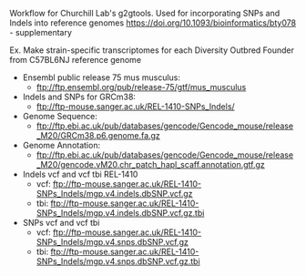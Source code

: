 Workflow for Churchill Lab's g2gtools. Used for incorporating SNPs and Indels into reference genomes https://doi.org/10.1093/bioinformatics/bty078 - supplementary

Ex. Make strain-specific transcriptomes for each Diversity Outbred Founder from C57BL6NJ reference genome

* Ensembl public release 75 mus musculus: 
  * ftp://ftp.ensembl.org/pub/release-75/gtf/mus_musculus
* Indels and SNPs for GRCm38: 
  * ftp://ftp-mouse.sanger.ac.uk/REL-1410-SNPs_Indels/
* Genome Sequence: 
  * ftp://ftp.ebi.ac.uk/pub/databases/gencode/Gencode_mouse/release_M20/GRCm38.p6.genome.fa.gz
* Genome Annotation:
  * ftp://ftp.ebi.ac.uk/pub/databases/gencode/Gencode_mouse/release_M20/gencode.vM20.chr_patch_hapl_scaff.annotation.gtf.gz
* Indels vcf and vcf tbi REL-1410
  * vcf: ftp://ftp-mouse.sanger.ac.uk/REL-1410-SNPs_Indels/mgp.v4.indels.dbSNP.vcf.gz
  * tbi: ftp://ftp-mouse.sanger.ac.uk/REL-1410-SNPs_Indels/mgp.v4.indels.dbSNP.vcf.gz.tbi
* SNPs vcf and vcf tbi
  * vcf: ftp://ftp-mouse.sanger.ac.uk/REL-1410-SNPs_Indels/mgp.v4.snps.dbSNP.vcf.gz
  * tbi: ftp://ftp-mouse.sanger.ac.uk/REL-1410-SNPs_Indels/mgp.v4.snps.dbSNP.vcf.gz.tbi

